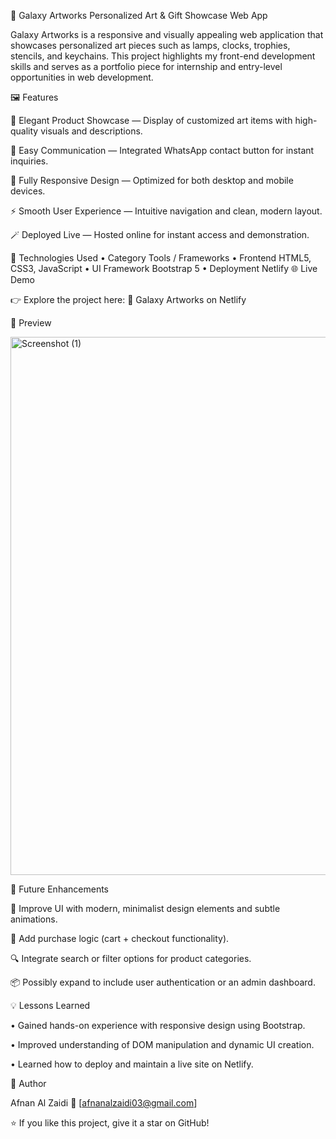 🌌 Galaxy Artworks
Personalized Art & Gift Showcase Web App

Galaxy Artworks is a responsive and visually appealing web application that showcases personalized art pieces such as lamps, clocks, trophies, stencils, and keychains.
This project highlights my front-end development skills and serves as a portfolio piece for internship and entry-level opportunities in web development.

🖼️ Features

🎨 Elegant Product Showcase — Display of customized art items with high-quality visuals and descriptions.

💬 Easy Communication — Integrated WhatsApp contact button for instant inquiries.

📱 Fully Responsive Design — Optimized for both desktop and mobile devices.

⚡ Smooth User Experience — Intuitive navigation and clean, modern layout.

🪄 Deployed Live — Hosted online for instant access and demonstration.

🧰 Technologies Used
• Category	Tools / Frameworks
• Frontend	HTML5, CSS3, JavaScript
• UI Framework	Bootstrap 5
• Deployment	Netlify
🌐 Live Demo

👉 Explore the project here: 🔗 Galaxy Artworks on Netlify

📸 Preview

<img width="1863" height="861" alt="Screenshot (1)" src="https://github.com/user-attachments/assets/fa2d720f-238f-4b62-997d-2722ef7a372a" />


🧩 Future Enhancements

🎯 Improve UI with modern, minimalist design elements and subtle animations.

🛒 Add purchase logic (cart + checkout functionality).

🔍 Integrate search or filter options for product categories.

📦 Possibly expand to include user authentication or an admin dashboard.

💡 Lessons Learned

• Gained hands-on experience with responsive design using Bootstrap.

• Improved understanding of DOM manipulation and dynamic UI creation.

• Learned how to deploy and maintain a live site on Netlify.

👤 Author

Afnan Al Zaidi
📧 [afnanalzaidi03@gmail.com]

⭐ If you like this project, give it a star on GitHub!
